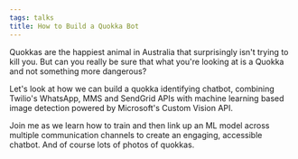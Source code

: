 ```yaml
---
tags: talks
title: How to Build a Quokka Bot
---
```

Quokkas are the happiest animal in Australia that surprisingly isn't trying to kill you. But can you really be sure that what you're looking at is a Quokka and not something more dangerous?

Let's look at how we can build a quokka identifying chatbot, combining Twilio's WhatsApp, MMS and SendGrid APIs with machine learning based image detection powered by Microsoft's Custom Vision API.

Join me as we learn how to train and then link up an ML model across multiple communication channels to create an engaging, accessible chatbot. And of course lots of photos of quokkas.